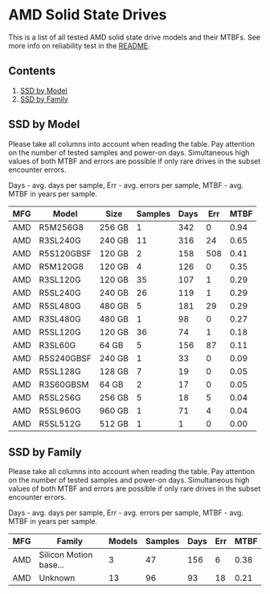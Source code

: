AMD Solid State Drives
======================

This is a list of all tested AMD solid state drive models and their MTBFs. See
more info on reliability test in the [README](https://github.com/linuxhw/SMART).

Contents
--------

1. [ SSD by Model  ](#ssd-by-model)
2. [ SSD by Family ](#ssd-by-family)

SSD by Model
------------

Please take all columns into account when reading the table. Pay attention on the
number of tested samples and power-on days. Simultaneous high values of both MTBF
and errors are possible if only rare drives in the subset encounter errors.

Days - avg. days per sample,
Err  - avg. errors per sample,
MTBF - avg. MTBF in years per sample.

| MFG       | Model              | Size   | Samples | Days  | Err   | MTBF |
|-----------|--------------------|--------|---------|-------|-------|------|
| AMD       | R5M256G8           | 256 GB | 1       | 342   | 0     | 0.94   |
| AMD       | R3SL240G           | 240 GB | 11      | 316   | 24    | 0.65   |
| AMD       | R5S120GBSF         | 120 GB | 2       | 158   | 508   | 0.41   |
| AMD       | R5M120G8           | 120 GB | 4       | 126   | 0     | 0.35   |
| AMD       | R3SL120G           | 120 GB | 35      | 107   | 1     | 0.29   |
| AMD       | R5SL240G           | 240 GB | 26      | 119   | 1     | 0.29   |
| AMD       | R5SL480G           | 480 GB | 5       | 181   | 29    | 0.29   |
| AMD       | R3SL480G           | 480 GB | 1       | 98    | 0     | 0.27   |
| AMD       | R5SL120G           | 120 GB | 36      | 74    | 1     | 0.18   |
| AMD       | R3SL60G            | 64 GB  | 5       | 156   | 87    | 0.11   |
| AMD       | R5S240GBSF         | 240 GB | 1       | 33    | 0     | 0.09   |
| AMD       | R5SL128G           | 128 GB | 7       | 19    | 0     | 0.05   |
| AMD       | R3S60GBSM          | 64 GB  | 2       | 17    | 0     | 0.05   |
| AMD       | R5SL256G           | 256 GB | 5       | 18    | 5     | 0.04   |
| AMD       | R5SL960G           | 960 GB | 1       | 71    | 4     | 0.04   |
| AMD       | R5SL512G           | 512 GB | 1       | 1     | 0     | 0.00   |

SSD by Family
-------------

Please take all columns into account when reading the table. Pay attention on the
number of tested samples and power-on days. Simultaneous high values of both MTBF
and errors are possible if only rare drives in the subset encounter errors.

Days - avg. days per sample,
Err  - avg. errors per sample,
MTBF - avg. MTBF in years per sample.

| MFG       | Family                 | Models | Samples | Days  | Err   | MTBF |
|-----------|------------------------|--------|---------|-------|-------|------|
| AMD       | Silicon Motion base... | 3      | 47      | 156   | 6     | 0.38   |
| AMD       | Unknown                | 13     | 96      | 93    | 18    | 0.21   |

